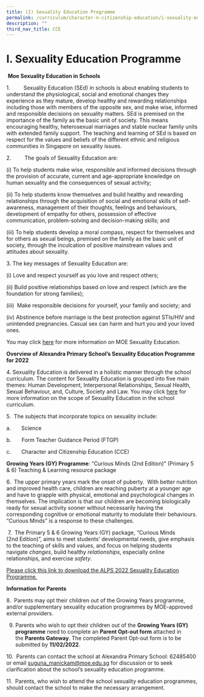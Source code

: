 ```yaml
---
title: (I) Sexuality Education Programme
permalink: /curriculum/character-n-citizenship-education/i-sexuality-education-programme
description: ""
third_nav_title: CCE
---
```

# **I. Sexuality Education Programme**

  

 **Moe Sexuality Education in Schools**

1.         Sexuality Education (SEd) in schools is about enabling students to understand the physiological, social and emotional changes they experience as they mature, develop healthy and rewarding relationships including those with members of the opposite sex, and make wise, informed and responsible decisions on sexuality matters. SEd is premised on the importance of the family as the basic unit of society. This means encouraging healthy, heterosexual marriages and stable nuclear family units with extended family support. The teaching and learning of SEd is based on respect for the values and beliefs of the different ethnic and religious communities in Singapore on sexuality issues.

2.         The goals of Sexuality Education are:

(i) To help students make wise, responsible and informed decisions through the provision of accurate, current and age-appropriate knowledge on human sexuality and the consequences of sexual activity;

(ii) To help students know themselves and build healthy and rewarding relationships through the acquisition of social and emotional skills of self-awareness, management of their thoughts, feelings and behaviours, development of empathy for others, possession of effective communication, problem-solving and decision-making skills; and

(iii) To help students develop a moral compass, respect for themselves and for others as sexual beings, premised on the family as the basic unit of society, through the inculcation of positive mainstream values and attitudes about sexuality.

3. The key messages of Sexuality Education are:

(i) Love and respect yourself as you love and respect others;

(ii) Build positive relationships based on love and respect (which are the foundation for strong families);

(iii)  Make responsible decisions for yourself, your family and society; and

(iv) Abstinence before marriage is the best protection against STIs/HIV and unintended pregnancies. Casual sex can harm and hurt you and your loved ones.

You may click [here](https://www.moe.gov.sg/programmes/sexuality-education) for more information on MOE Sexuality Education.

**Overview of Alexandra Primary School’s Sexuality Education Programme for 2022**

4. Sexuality Education is delivered in a holistic manner through the school curriculum. The content for Sexuality Education is grouped into five main themes: Human Development, Interpersonal Relationships, Sexual Health, Sexual Behaviour, and, Culture, Society and Law. You may click [here](https://www.moe.gov.sg/education/programmes/social-and-emotional-learning/sexuality-education/scope-and-teaching-approach-of-sexuality-education-in-schools) for more information on the scope of Sexuality Education in the school curriculum.

  

5.  The subjects that incorporate topics on sexuality include:

a.       Science

b.       Form Teacher Guidance Period (FTGP)

c.       Character and Citizenship Education (CCE)

  

**Growing Years (GY) Programme**: “Curious Minds (2nd Edition)” (Primary 5 & 6) Teaching & Learning resource package

6.  The upper primary years mark the onset of puberty.  With better nutrition and improved health care, children are reaching puberty at a younger age and have to grapple with physical, emotional and psychological changes in themselves. The implication is that our children are becoming biologically ready for sexual activity sooner without necessarily having the corresponding cognitive or emotional maturity to modulate their behaviours. “Curious Minds” is a response to these challenges.

  

 7.  The Primary 5 & 6 Growing Years (GY) package, “Curious Minds (2nd Edition)”, aims to meet students’ developmental needs, give emphasis to the teaching of skills and values, and focus on helping students navigate _changes_, build healthy _relationships_, especially online relationships, and exercise _safety_. 

[Please click this link to download the ALPS 2022 Sexuality Education Programme.]()

  

  

**Information for Parents**

8.  Parents may opt their children out of the Growing Years programme, and/or supplementary sexuality education programmes by MOE-approved external providers.

9. Parents who wish to opt their children out of the **Growing Years (GY) programme** need to complete an **Parent Opt-out form** attached in the **Parents Gateway**. The completed Parent Opt-out form is to be submitted by **11/02/2022**.

10.  Parents can contact the school at Alexandra Primary School: 62485400 or email [suguna_manickam@moe.edu.sg](mailto:suguna_manickam@moe.edu.sg) for discussion or to seek clarification about the school’s sexuality education programme.

11.  Parents, who wish to attend the school sexuality education programmes, should contact the school to make the necessary arrangement.